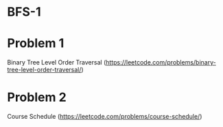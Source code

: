 # BFS-1

# Problem 1
Binary Tree Level Order Traversal (https://leetcode.com/problems/binary-tree-level-order-traversal/)

# Problem 2
Course Schedule (https://leetcode.com/problems/course-schedule/)



